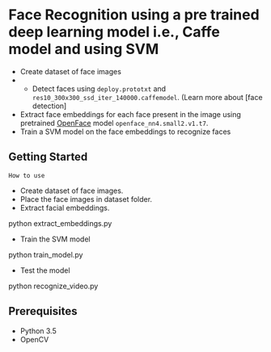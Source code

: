 # Face Recognition using a pre trained deep learning model i.e., Caffe model and using SVM 
 - Create dataset of face images
 - - Detect faces using ```deploy.prototxt``` and ```res10_300x300_ssd_iter_140000.caffemodel```. (Learn more about [face detection]
 - Extract face embeddings for each face present in the image using pretrained [OpenFace](https://cmusatyalab.github.io/openface/) model ```openface_nn4.small2.v1.t7```. 
 - Train a SVM model on the face embeddings to recognize faces 

## Getting Started
```
How to use
```    
 - Create dataset of face images.
 - Place the face images in dataset folder.
 - Extract facial embeddings.

python extract_embeddings.py

 - Train the SVM model

python train_model.py

 - Test the model

python recognize_video.py


## Prerequisites
- Python 3.5
- OpenCV
